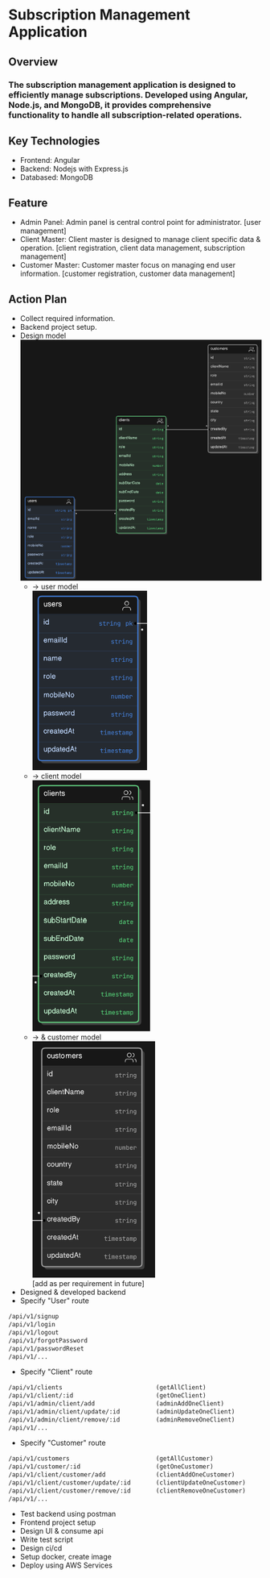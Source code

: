 # Subscription Management Application

## Overview
### The subscription management application is designed to efficiently manage subscriptions. Developed using Angular, Node.js, and MongoDB, it provides comprehensive functionality to handle all subscription-related operations.

## Key Technologies
- Frontend: Angular
- Backend: Nodejs with Express.js
- Databased: MongoDB

## Feature 
- Admin Panel: Admin panel is central control point for administrator. [user management]
- Client Master: Client master is designed to manage client specific data & operation. [client registration, client data management, subscription management]
- Customer Master: Customer master focus on managing end user information. [customer registration, customer data management]

## Action Plan
- Collect required information.
- Backend project setup.
- Design model <br>
    ![model](./assets/sm-be-model.PNG)
    - -> user model <br>
    ![User Model](./assets/sm-be-user-model.PNG)
    - -> client model <br>
    ![Client Model](./assets/sm-be-client-model.PNG)
    - -> & customer model <br>
    ![Customer Model](./assets/sm-be-customers-model.PNG) <br>
    [add as per requirement in future] 
- Designed & developed backend
- Specify "User" route
```
/api/v1/signup 
/api/v1/login
/api/v1/logout
/api/v1/forgotPassword
/api/v1/passwordReset
/api/v1/...
```

- Specify "Client" route
```
/api/v1/clients                          (getAllClient)
/api/v1/client/:id                       (getOneClient)
/api/v1/admin/client/add                 (adminAddOneClient) 
/api/v1/admin/client/update/:id          (adminUpdateOneClient) 
/api/v1/admin/client/remove/:id          (adminRemoveOneClient) 
/api/v1/...
```

- Specify "Customer" route
```
/api/v1/customers                        (getAllCustomer)
/api/v1/customer/:id                     (getOneCustomer)
/api/v1/client/customer/add              (clientAddOneCustomer) 
/api/v1/client/customer/update/:id       (clientUpdateOneCustomer) 
/api/v1/client/customer/remove/:id       (clientRemoveOneCustomer) 
/api/v1/...
```

- Test backend using postman
- Frontend project setup
- Design UI & consume api
- Write test script
- Design ci/cd
- Setup docker, create image
- Deploy using AWS Services